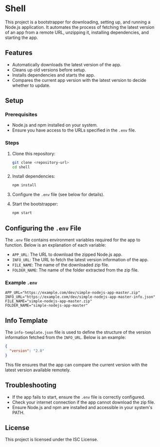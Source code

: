 # Shell

This project is a bootstrapper for downloading, setting up, and running a Node.js application. It automates the process of fetching the latest version of an app from a remote URL, unzipping it, installing dependencies, and starting the app.

## Features

- Automatically downloads the latest version of the app.
- Cleans up old versions before setup.
- Installs dependencies and starts the app.
- Compares the current app version with the latest version to decide whether to update.

## Setup

### Prerequisites

- Node.js and npm installed on your system.
- Ensure you have access to the URLs specified in the `.env` file.

### Steps

1. Clone this repository:
   ```bash
   git clone <repository-url>
   cd shell
   ```

2. Install dependencies:
   ```bash
   npm install
   ```

3. Configure the `.env` file (see below for details).

4. Start the bootstrapper:
   ```bash
   npm start
   ```

## Configuring the `.env` File

The `.env` file contains environment variables required for the app to function. Below is an explanation of each variable:

- `APP_URL`: The URL to download the zipped Node.js app.
- `INFO_URL`: The URL to fetch the latest version information of the app.
- `FILE_NAME`: The name of the downloaded zip file.
- `FOLDER_NAME`: The name of the folder extracted from the zip file.

### Example `.env`

```env
APP_URL="https://example.com/dev/simple-nodejs-app-master.zip"
INFO_URL="https://example.com/dev/simple-nodejs-app-master-info.json"
FILE_NAME="simple-nodejs-app-master.zip"
FOLDER_NAME="simple-nodejs-app-master"
```

## Info Template

The `info-template.json` file is used to define the structure of the version information fetched from the `INFO_URL`. Below is an example:

```json
{
  "version": "2.0"
}
```

This file ensures that the app can compare the current version with the latest version available remotely.

## Troubleshooting

- If the app fails to start, ensure the `.env` file is correctly configured.
- Check your internet connection if the app cannot download the zip file.
- Ensure Node.js and npm are installed and accessible in your system's PATH.

## License

This project is licensed under the ISC License.
